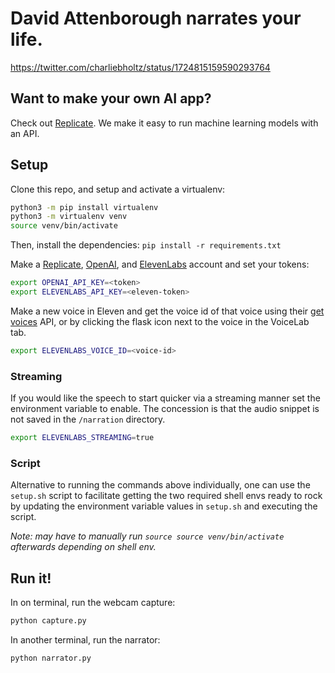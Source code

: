 # David Attenborough narrates your life.

https://twitter.com/charliebholtz/status/1724815159590293764

## Want to make your own AI app?

Check out [Replicate](https://replicate.com). We make it easy to run machine learning models with an API.

## Setup

Clone this repo, and setup and activate a virtualenv:

```bash
python3 -m pip install virtualenv
python3 -m virtualenv venv
source venv/bin/activate
```

Then, install the dependencies:
`pip install -r requirements.txt`

Make a [Replicate](https://replicate.com), [OpenAI](https://beta.openai.com/), and [ElevenLabs](https://elevenlabs.io) account and set your tokens:

```bash
export OPENAI_API_KEY=<token>
export ELEVENLABS_API_KEY=<eleven-token>
```

Make a new voice in Eleven and get the voice id of that voice using their [get voices](https://elevenlabs.io/docs/api-reference/voices) API, or by clicking the flask icon next to the voice in the VoiceLab tab.

```bash
export ELEVENLABS_VOICE_ID=<voice-id>
```

### Streaming

If you would like the speech to start quicker via a streaming manner set the environment variable to enable. The concession is that the audio snippet is not saved in the `/narration` directory.

```bash
export ELEVENLABS_STREAMING=true
```

### Script

Alternative to running the commands above individually, one can use the `setup.sh` script to facilitate getting the two required shell envs ready to rock by updating the environment variable values in `setup.sh` and executing the script.

_Note: may have to manually run `source source venv/bin/activate` afterwards depending on shell env._

## Run it!

In on terminal, run the webcam capture:

```bash
python capture.py
```

In another terminal, run the narrator:

```bash
python narrator.py
```
